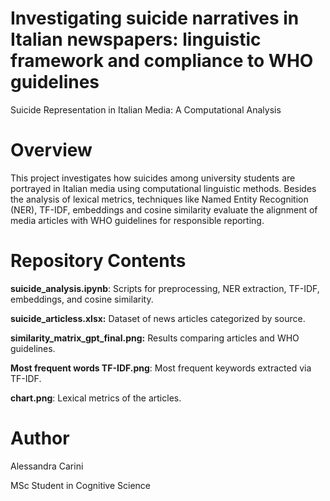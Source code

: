 # Investigating suicide narratives in Italian newspapers: linguistic framework and compliance to WHO guidelines

Suicide Representation in Italian Media: A Computational Analysis

# Overview

This project investigates how suicides among university students are portrayed in Italian media using computational linguistic methods. Besides the analysis of lexical metrics, techniques like Named Entity Recognition (NER), TF-IDF, embeddings and cosine similarity evaluate the alignment of media articles with WHO guidelines for responsible reporting.

# Repository Contents

**suicide_analysis.ipynb**: Scripts for preprocessing, NER extraction, TF-IDF, embeddings, and cosine similarity.

**suicide_articless.xlsx:** Dataset of news articles categorized by source.

**similarity_matrix_gpt_final.png:** Results comparing articles and WHO guidelines.

**Most frequent words TF-IDF.png**: Most frequent keywords extracted via TF-IDF.

**chart.png**: Lexical metrics of the articles.

# Author

Alessandra Carini

MSc Student in Cognitive Science 
